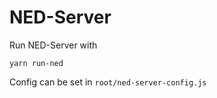 # NED-Server
Run NED-Server with
```
yarn run-ned
```
Config can be set in `root/ned-server-config.js`
